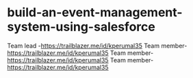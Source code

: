 # build-an-event-management-system-using-salesforce
Team lead -https://trailblazer.me/id/kperumal35
Team member-https://trailblazer.me/id/kperumal35
Team member-https://trailblazer.me/id/kperumal35
Team member-https://trailblazer.me/id/kperumal35
